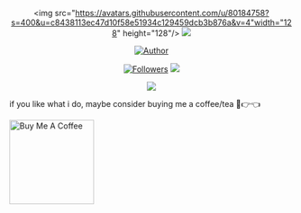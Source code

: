 <div align="center">
  
  <img src="https://avatars.githubusercontent.com/u/80184758?s=400&u=c8438113ec47d10f58e51934c129459dcb3b876a&v=4"width="128" height="128"/>
  <img src="https://readme-typing-svg.demolab.com?font=Fira+Code&pause=1000&weight=600&size=25&center=true&width=435&lines=Jhosua."/>
  
</div>
<p align="center">
<a href="https://github.com/jhosuaarch"><img title="Author" src="https://img.shields.io/badge/Author-jhosuaarch-green.svg?style=for-the-badge&logo=github"></a>
</p>
<p align="center">
<a href="https://github.com/jhosuaarch/followers"><img title="Followers" src="https://img.shields.io/github/followers/jhosuaarch?color=blue&style=flat-square"></a>
<img src="https://komarev.com/ghpvc/?username=jhosuaarch"/>
</p>
<p align="center"><img src="https://denvercoder1-github-readme-stats.vercel.app/api/?username=jhosuaarch&show_icons=true&include_all_commits=true&count_private=true&theme=react&hide_border=true&bg_color=1F222E&title_color=F85D7F&icon_color=F8D866"></p>

if you like what i do, maybe consider buying me a coffee/tea 🥺👉👈

<a href="https://www.buymeacoffee.com/abhisheknaiidu" target="_blank"><img src="https://cdn.buymeacoffee.com/buttons/v2/default-red.png" alt="Buy Me A Coffee" width="150" ></a>
